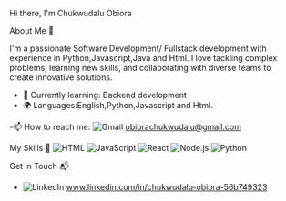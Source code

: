 Hi there, I'm Chukwudalu Obiora

About Me 🚀

I'm a passionate Software Development/ Fullstack development with experience in Python,Javascript,Java and Html. I love tackling complex problems, learning new skills, and collaborating with diverse teams to create innovative solutions.

- 🌱 Currently learning: Backend development
- 🌍 Languages:English,Python,Javascript and Html.
  
-📫 How to reach me: 
![Gmail](	https://img.shields.io/badge/Gmail-D14836?style=for-the-badge&logo=gmail&logoColor=white)  obiorachukwudalu@gmail.com

My Skills 🧠
![HTML](https://img.shields.io/badge/-HTML-E34F26?style=flat-square&logo=html5&logoColor=white)
![JavaScript](https://img.shields.io/badge/-JavaScript-F7DF1E?style=flat-square&logo=javascript&logoColor=black)
![React](https://img.shields.io/badge/-React-61DAFB?style=flat-square&logo=react&logoColor=black)
![Node.js](https://img.shields.io/badge/-Node.js-339933?style=flat-square&logo=node.js&logoColor=white)
![Python](https://img.shields.io/badge/Python-FFD43B?style=for-the-badge&logo=python&logoColor=blue)

Get in Touch 📬
- ![LinkedIn](https://img.shields.io/badge/LinkedIn-0077B5?style=for-the-badge&logo=linkedin&logoColor=white) www.linkedin.com/in/chukwudalu-obiora-56b749323
